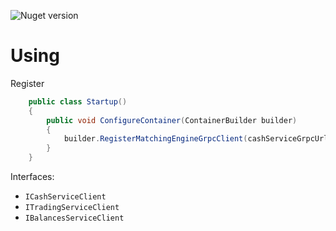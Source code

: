 ![Nuget version](https://img.shields.io/nuget/v/MyJetWallet.MatchingEngine.Grpc?label=MyJetWallet.MatchingEngine.Grpc&style=social)

# Using

Register

```csharp
	public class Startup()
	{
		public void ConfigureContainer(ContainerBuilder builder)
		{
			builder.RegisterMatchingEngineGrpcClient(cashServiceGrpcUrl, tradingServiceGrpcUrl, balancesServiceGrpcUrl);
		}
	}
```

Interfaces:

* `ICashServiceClient`
* `ITradingServiceClient`
* `IBalancesServiceClient`
